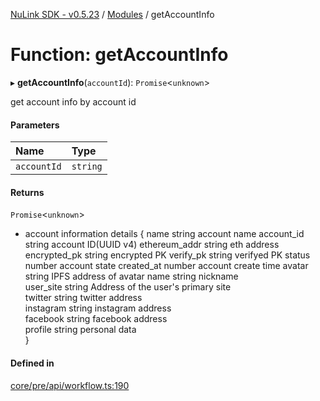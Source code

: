 [NuLink SDK - v0.5.23](../README.md) / [Modules](../modules.md) / getAccountInfo

# Function: getAccountInfo

▸ **getAccountInfo**(`accountId`): `Promise`<`unknown`\>

get account info by account id

#### Parameters

| Name | Type |
| :------ | :------ |
| `accountId` | `string` |

#### Returns

`Promise`<`unknown`\>

- account information details
         {
             name	string	account name
             account_id	string	account ID(UUID v4)
             ethereum_addr	string	eth address
             encrypted_pk	string	encrypted PK
             verify_pk	string	verifyed PK
             status	number	account state 
             created_at	number	account create time
             avatar           string  IPFS address of avatar
             name         string  nickname            
             user_site         string  Address of the user's primary site   
             twitter          string  twitter address     
             instagram        string  instagram address  
             facebook         string  facebook address    
             profile string  personal data        
         }

#### Defined in

[core/pre/api/workflow.ts:190](https://github.com/NuLink-network/nulink-sdk/blob/1365126/src/core/pre/api/workflow.ts#L190)

